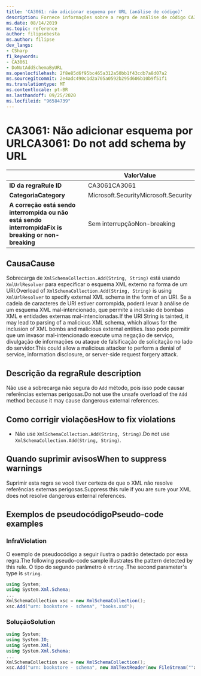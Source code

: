 ```yaml
---
title: 'CA3061: não adicionar esquema por URL (análise de código)'
description: Fornece informações sobre a regra de análise de código CA3061, incluindo causas, como corrigir violações e quando suprimir.
ms.date: 08/14/2019
ms.topic: reference
author: filipsebesta
ms.author: filipse
dev_langs:
- CSharp
f1_keywords:
- CA3061
- DoNotAddSchemaByURL
ms.openlocfilehash: 2f8e85d6f95bc465a312a50bb1f43cdb7a8d07a2
ms.sourcegitcommit: 2e4adc490c1d2a705a0592b295d606b10b9f51f1
ms.translationtype: MT
ms.contentlocale: pt-BR
ms.lasthandoff: 09/25/2020
ms.locfileid: "96584739"
---
```

# <a name="ca3061-do-not-add-schema-by-url"></a><span data-ttu-id="bd993-103">CA3061: Não adicionar esquema por URL</span><span class="sxs-lookup"><span data-stu-id="bd993-103">CA3061: Do not add schema by URL</span></span>

| | <span data-ttu-id="bd993-104">Valor</span><span class="sxs-lookup"><span data-stu-id="bd993-104">Value</span></span> |
|-|-|
| <span data-ttu-id="bd993-105">**ID da regra**</span><span class="sxs-lookup"><span data-stu-id="bd993-105">**Rule ID**</span></span> |<span data-ttu-id="bd993-106">CA3061</span><span class="sxs-lookup"><span data-stu-id="bd993-106">CA3061</span></span>|
| <span data-ttu-id="bd993-107">**Categoria**</span><span class="sxs-lookup"><span data-stu-id="bd993-107">**Category**</span></span> |<span data-ttu-id="bd993-108">Microsoft.Security</span><span class="sxs-lookup"><span data-stu-id="bd993-108">Microsoft.Security</span></span>|
| <span data-ttu-id="bd993-109">**A correção está sendo interrompida ou não está sendo interrompida**</span><span class="sxs-lookup"><span data-stu-id="bd993-109">**Fix is breaking or non-breaking**</span></span> |<span data-ttu-id="bd993-110">Sem interrupção</span><span class="sxs-lookup"><span data-stu-id="bd993-110">Non-breaking</span></span>|

## <a name="cause"></a><span data-ttu-id="bd993-111">Causa</span><span class="sxs-lookup"><span data-stu-id="bd993-111">Cause</span></span>

<span data-ttu-id="bd993-112">Sobrecarga de `XmlSchemaCollection.Add(String, String)` está usando `XmlUrlResolver` para especificar o esquema XML externo na forma de um URI.</span><span class="sxs-lookup"><span data-stu-id="bd993-112">Overload of `XmlSchemaCollection.Add(String, String)` is using `XmlUrlResolver` to specify external XML schema in the form of an URI.</span></span> <span data-ttu-id="bd993-113">Se a cadeia de caracteres de URI estiver corrompida, poderá levar à análise de um esquema XML mal-intencionado, que permite a inclusão de bombas XML e entidades externas mal-intencionadas.</span><span class="sxs-lookup"><span data-stu-id="bd993-113">If the URI String is tainted, it may lead to parsing of a malicious XML schema, which allows for the inclusion of XML bombs and malicious external entities.</span></span> <span data-ttu-id="bd993-114">Isso pode permitir que um invasor mal-intencionado execute uma negação de serviço, divulgação de informações ou ataque de falsificação de solicitação no lado do servidor.</span><span class="sxs-lookup"><span data-stu-id="bd993-114">This could allow a malicious attacker to perform a denial of service, information disclosure, or server-side request forgery attack.</span></span>

## <a name="rule-description"></a><span data-ttu-id="bd993-115">Descrição da regra</span><span class="sxs-lookup"><span data-stu-id="bd993-115">Rule description</span></span>

<span data-ttu-id="bd993-116">Não use a sobrecarga não segura do `Add` método, pois isso pode causar referências externas perigosas.</span><span class="sxs-lookup"><span data-stu-id="bd993-116">Do not use the unsafe overload of the `Add` method because it may cause dangerous external references.</span></span>

## <a name="how-to-fix-violations"></a><span data-ttu-id="bd993-117">Como corrigir violações</span><span class="sxs-lookup"><span data-stu-id="bd993-117">How to fix violations</span></span>

- <span data-ttu-id="bd993-118">Não use `XmlSchemaCollection.Add(String, String)`.</span><span class="sxs-lookup"><span data-stu-id="bd993-118">Do not use `XmlSchemaCollection.Add(String, String)`.</span></span>

## <a name="when-to-suppress-warnings"></a><span data-ttu-id="bd993-119">Quando suprimir avisos</span><span class="sxs-lookup"><span data-stu-id="bd993-119">When to suppress warnings</span></span>

<span data-ttu-id="bd993-120">Suprimir esta regra se você tiver certeza de que o XML não resolve referências externas perigosas.</span><span class="sxs-lookup"><span data-stu-id="bd993-120">Suppress this rule if you are sure your XML does not resolve dangerous external references.</span></span>

## <a name="pseudo-code-examples"></a><span data-ttu-id="bd993-121">Exemplos de pseudocódigo</span><span class="sxs-lookup"><span data-stu-id="bd993-121">Pseudo-code examples</span></span>

### <a name="violation"></a><span data-ttu-id="bd993-122">Infra</span><span class="sxs-lookup"><span data-stu-id="bd993-122">Violation</span></span>

<span data-ttu-id="bd993-123">O exemplo de pseudocódigo a seguir ilustra o padrão detectado por essa regra.</span><span class="sxs-lookup"><span data-stu-id="bd993-123">The following pseudo-code sample illustrates the pattern detected by this rule.</span></span>
<span data-ttu-id="bd993-124">O tipo do segundo parâmetro é `string` .</span><span class="sxs-lookup"><span data-stu-id="bd993-124">The second parameter's type is `string`.</span></span>

```csharp
using System;
using System.Xml.Schema;
...
XmlSchemaCollection xsc = new XmlSchemaCollection();
xsc.Add("urn: bookstore - schema", "books.xsd");
```

### <a name="solution"></a><span data-ttu-id="bd993-125">Solução</span><span class="sxs-lookup"><span data-stu-id="bd993-125">Solution</span></span>

```csharp
using System;
using System.IO;
using System.Xml;
using System.Xml.Schema;
...
XmlSchemaCollection xsc = new XmlSchemaCollection();
xsc.Add("urn: bookstore - schema", new XmlTextReader(new FileStream(""xmlFilename"", FileMode.Open)));
```
